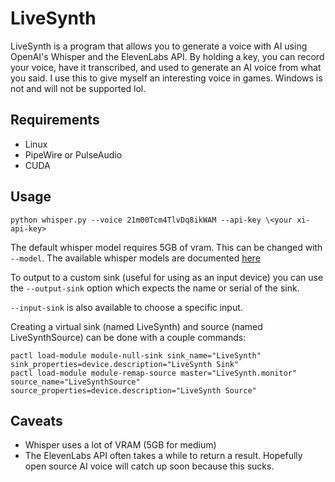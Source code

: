 # LiveSynth
LiveSynth is a program that allows you to generate a voice with AI using OpenAI's Whisper and the ElevenLabs API. By holding a key, you can record your voice, have it transcribed, and used to generate an AI voice from what you said. I use this to give myself an interesting voice in games. Windows is not and will not be supported lol.

## Requirements
- Linux
- PipeWire or PulseAudio
- CUDA

## Usage

`python whisper.py --voice 21m00Tcm4TlvDq8ikWAM --api-key \<your xi-api-key>`

The default whisper model requires 5GB of vram. This can be changed with `--model`. The available whisper models are documented [here](https://github.com/openai/whisper#available-models-and-languages)

To output to a custom sink (useful for using as an input device) you can use the `--output-sink` option which expects the name or serial of the sink.

`--input-sink` is also available to choose a specific input.

Creating a virtual sink (named LiveSynth) and source (named LiveSynthSource) can be done with a couple commands:
```
pactl load-module module-null-sink sink_name="LiveSynth" sink_properties=device.description="LiveSynth Sink"
pactl load-module module-remap-source master="LiveSynth.monitor" source_name="LiveSynthSource" source_properties=device.description="LiveSynth Source"
```

## Caveats
- Whisper uses a lot of VRAM (5GB for medium)
- The ElevenLabs API often takes a while to return a result. Hopefully open source AI voice will catch up soon because this sucks.

